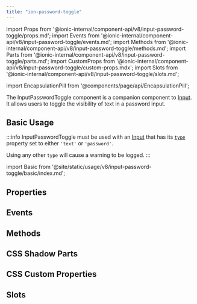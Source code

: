 ```yaml
---
title: "ion-password-toggle"
---
```

import Props from '@ionic-internal/component-api/v8/input-password-toggle/props.md';
import Events from '@ionic-internal/component-api/v8/input-password-toggle/events.md';
import Methods from '@ionic-internal/component-api/v8/input-password-toggle/methods.md';
import Parts from '@ionic-internal/component-api/v8/input-password-toggle/parts.md';
import CustomProps from '@ionic-internal/component-api/v8/input-password-toggle/custom-props.mdx';
import Slots from '@ionic-internal/component-api/v8/input-password-toggle/slots.md';

<head>
  <title>ion-input-password-toggle: Toggle the visibility of a password in Input</title>
  <meta name="description" content="ion-input-password-toggle is a companion component to ion-input. It allows users to toggle the visibility of text in a password input." />
</head>

import EncapsulationPill from '@components/page/api/EncapsulationPill';

<EncapsulationPill type="shadow" />


The InputPasswordToggle component is a companion component to [Input](./input). It allows users to toggle the visibility of text in a password input.

## Basic Usage

:::info
InputPasswordToggle must be used with an [Input](./input) that has its [`type`](./input/#type) property set to either `'text'` or `'password'`.

Using any other `type` will cause a warning to be logged.
:::


import Basic from '@site/static/usage/v8/input-password-toggle/basic/index.md';

<Basic />

## Properties
<Props />

## Events
<Events />

## Methods
<Methods />

## CSS Shadow Parts
<Parts />

## CSS Custom Properties
<CustomProps />

## Slots
<Slots />
